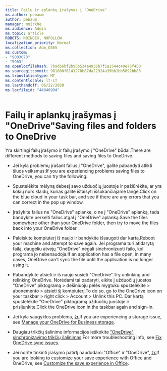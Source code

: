 ```yaml
---
title: Failų ir aplankų įrašymas į "OneDrive"
ms.author: pebaum
author: pebaum
manager: mnirkhe
ms.audience: Admin
ms.topic: article
ROBOTS: NOINDEX, NOFOLLOW
localization_priority: Normal
ms.collection: Adm_O365
ms.custom:
- "9003073"
- "5903"
ms.openlocfilehash: 7b9d56bf2b95b534a4936b7f1a1544c40e75f450
ms.sourcegitcommit: 981880f6141278b87da22924a39bb1bb5892bb83
ms.translationtype: MT
ms.contentlocale: lt-LT
ms.lasthandoff: 06/22/2020
ms.locfileid: "44846994"
---
```

# <a name="saving-files-and-folders-to-onedrive"></a><span data-ttu-id="a56bc-102">Failų ir aplankų įrašymas į "OneDrive"</span><span class="sxs-lookup"><span data-stu-id="a56bc-102">Saving files and folders to OneDrive</span></span>

<span data-ttu-id="a56bc-103">Yra skirtingi failų įrašymo ir failų įrašymo į "OneDrive" būdai.</span><span class="sxs-lookup"><span data-stu-id="a56bc-103">There are different methods to saving files and saving files to OneDrive.</span></span>

- <span data-ttu-id="a56bc-104">Jei kyla problemų įrašant failus į "OneDrive", galite pabandyti atlikti šiuos veiksmus:</span><span class="sxs-lookup"><span data-stu-id="a56bc-104">If you are experiencing problems saving files to OneDrive, you can try the following:</span></span>

- <span data-ttu-id="a56bc-105">Spustelėkite mėlyną debesį savo užduočių juostoje ir pažiūrėkite, ar yra kokių nors klaidų, kurias galite ištaisyti iššokančiajame lange.</span><span class="sxs-lookup"><span data-stu-id="a56bc-105">Click on the blue cloud in your task bar, and see if there are any errors that you can correct in the pop up window.</span></span>
- <span data-ttu-id="a56bc-106">Įrašykite failus ne "OneDrive" aplanke, o ne į "OneDrive" aplanką, tada bandykite perkelti failus atgal į "OneDrive" aplanką.</span><span class="sxs-lookup"><span data-stu-id="a56bc-106">Save the files somewhere other than your OneDrive folder, then try to move the files back into your OneDrive folder.</span></span>
- <span data-ttu-id="a56bc-107">Paleiskite kompiuterį iš naujo ir bandykite išsaugoti dar kartą.</span><span class="sxs-lookup"><span data-stu-id="a56bc-107">Reboot your machine and attempt to save again.</span></span> <span data-ttu-id="a56bc-108">Jei programa turi atidarytą failą, daugeliu atvejų "OneDrive" negali sinchronizuoti failo, kol programa jo nebenaudoja.</span><span class="sxs-lookup"><span data-stu-id="a56bc-108">If an application has a file open, in many cases, OneDrive can't sync the file until the application is no longer using it.</span></span>
- <span data-ttu-id="a56bc-109">Pabandykite atsieti ir iš naujo susieti "OneDrive".</span><span class="sxs-lookup"><span data-stu-id="a56bc-109">Try unlinking and relinking OneDrive.</span></span> <span data-ttu-id="a56bc-110">Norėdami tai padaryti, eikite į užduočių juostos "OneDrive" piktogramą > dešiniuoju pelės mygtuku spustelėkite > abonemento > atsieti šį kompiuterį.</span><span class="sxs-lookup"><span data-stu-id="a56bc-110">To do so, go to the OneDrive icon on your taskbar > right click > Account > Unlink this PC.</span></span> <span data-ttu-id="a56bc-111">Dar kartą spustelėkite "OneDrive" piktogramą užduočių juostoje ir prisijunkite.</span><span class="sxs-lookup"><span data-stu-id="a56bc-111">Click the OneDrive icon in the taskbar again and sign-in.</span></span>
- <span data-ttu-id="a56bc-112">Jei kyla saugyklos problema, [žr.](https://support.microsoft.com/office/31519161-059c-4764-b6f8-f5cd29f7fe68)</span><span class="sxs-lookup"><span data-stu-id="a56bc-112">If you are experiencing a storage issue, see  [Manage your OneDrive for Business storage](https://support.microsoft.com/office/31519161-059c-4764-b6f8-f5cd29f7fe68).</span></span>
- <span data-ttu-id="a56bc-113">Daugiau trikčių šalinimo informacijos ieškokite ["OneDrive" sinchronizavimo trikčių šalinimas](https://docs.microsoft.com/alchemyinsights/fix-onedrive-sync-issues).</span><span class="sxs-lookup"><span data-stu-id="a56bc-113">For more troubleshooting info, see  [Fix OneDrive sync issues](https://docs.microsoft.com/alchemyinsights/fix-onedrive-sync-issues).</span></span>  
- <span data-ttu-id="a56bc-114">Jei norite tinkinti įrašymo patirtį naudodami "Office" ir "OneDrive", [žr.](https://support.microsoft.com/office/786200a7-f5f2-4d26-a3ae-b78c60dd5d3b)</span><span class="sxs-lookup"><span data-stu-id="a56bc-114">If you are looking to customize your save experience with Office and OneDrive, see  [Customize the save experience in Office](https://support.microsoft.com/office/786200a7-f5f2-4d26-a3ae-b78c60dd5d3b).</span></span>
